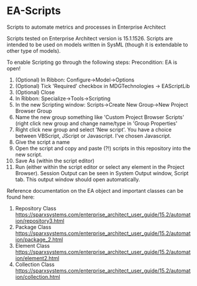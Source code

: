 # EA-Scripts
Scripts to automate metrics and processes in Enterprise Architect

Scripts tested on Enterprise Architect version is 15.1.1526. Scripts are intended to be used on models written in SysML (though it is extendable to other type of models).

To enable Scripting go through the following steps:
Precondition: EA is open!
1) (Optional) In Ribbon: Configure->Model->Options
2) (Optional) Tick 'Required' checkbox in MDGTechnologies -> EAScriptLib
3) (Optional) Close
4) In Ribbon: Specialize->Tools->Scripting
5) In the new Scripting window: Scripts->Create New Group->New Project Browser Group
6) Name the new group something like 'Custom Project Browser Scripts' (right click new group and change name/type in 'Group Properties'
7) Right click new group and select 'New <scripting language>script'. You have a choice between VBScript, JScript or Javascript. I've chosen Javascript.
8) Give the script a name
9) Open the script and copy and paste (?!) scripts in this repository into the new script.
10) Save As (within the script editor)
11) Run (either within the script editor or select any element in the Project Browser). Session Output can be seen in System Output window, Script tab. This output window should open automatically.

Reference documentation on the EA object and important classes can be found here:
1) Repository Class https://sparxsystems.com/enterprise_architect_user_guide/15.2/automation/repository3.html
2) Package Class https://sparxsystems.com/enterprise_architect_user_guide/15.2/automation/package_2.html
3) Element Class https://sparxsystems.com/enterprise_architect_user_guide/15.2/automation/element2.html
4) Collection Class https://sparxsystems.com/enterprise_architect_user_guide/15.2/automation/collection.html
